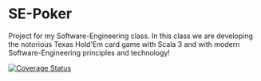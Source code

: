 # SE-Poker

Project for my Software-Engineering class. In this class we are developing the notorious Texas Hold'Em card game with Scala 3 and with modern Software-Engineering principles and technology!

[![Coverage Status](https://coveralls.io/repos/github/PimpMX/SE-Poker/badge.png?branch=ci-cd)](https://coveralls.io/github/PimpMX/SE-Poker?branch=main)